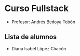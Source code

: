 # Curso Fullstack

- Profesor: Andrés Bedoya Tobón

## Lista de alumnos

- Diana Isabel López Chacón